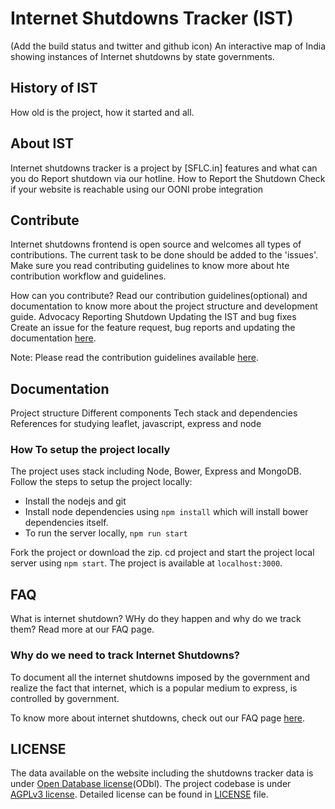 # Internet Shutdowns Tracker (IST)
(Add the build status and twitter and github icon)
An interactive map of India showing instances of Internet shutdowns by state governments.

## History of IST
 How old is the project, how it started and all.


## About IST
Internet shutdowns tracker is a project by [SFLC.in]
features and what can you do
 Report shutdown via our hotline.
 How to Report the Shutdown
 Check if your website is reachable using our OONI probe integration


## Contribute
Internet shutdowns frontend is open source and welcomes all types of contributions. The current task to be done should be added to the 'issues'. Make sure you read contributing guidelines to know more about hte contribution workflow and guidelines.

How can you contribute? Read our contribution guidelines(optional) and documentation to know more about the project structure and development guide.
 Advocacy
 Reporting Shutdown 
 Updating the IST and bug fixes
 Create an issue for the feature request, bug reports and updating the documentation [here](https://github.com/sflcin/internetshutdowns/issues/new).

Note: Please read the contribution guidelines available [here](./CONTRIBUTE.md).


## Documentation 
 Project structure
 Different components
 Tech stack and dependencies
 References for studying leaflet, javascript, express and node

### How To setup the project locally
The project uses stack including Node, Bower, Express and MongoDB. Follow the steps to setup the project locally:
* Install the nodejs and git
* Install node dependencies using `npm install` which will install bower dependencies itself.
* To run the server locally, `npm run start`


 Fork the project or download the zip.
 cd project and start the project local server using `npm start`.
 The project is available at `localhost:3000`.


## FAQ
 What is internet shutdown?
 WHy do they happen and why do we track them?
 Read more at our FAQ page.

### Why do we need to track Internet Shutdowns?
To document all the internet shutdowns imposed by the government and realize the fact that internet, which is a popular medium to express, is controlled by government.

To know more about internet shutdowns, check out our FAQ page [here](https://internetshutdowns.in/about).


## LICENSE
The data available on the website including the shutdowns tracker data is under [Open Database license](https://opendatacommons.org/licenses/odbl/1.0/index.html)(ODbl). The project codebase is under [AGPLv3 license](https://www.gnu.org/licenses/agpl-3.0.en.html). Detailed license can be found in [LICENSE](./LICENSE) file.


